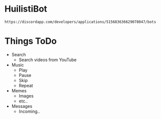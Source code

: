 # HuilistiBot

`https://discordapp.com/developers/applications/515683636629078047/bots`

# Things ToDo
* Search
    * Search videos from YouTube
* Music
    * Play
    * Pause
    * Skip
    * Repeat
* Memes
    * Images
    * etc..
* Messages
    * Incoming..
